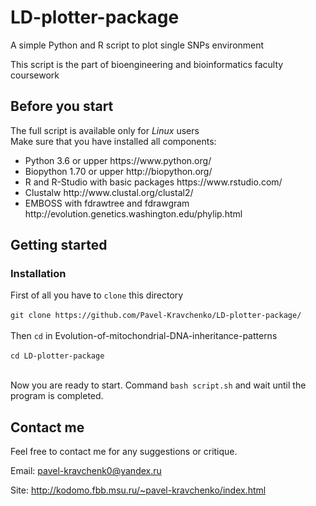 # LD-plotter-package
A simple Python and R script to plot single SNPs environment 

This script is the part of bioengineering and bioinformatics faculty coursework

## Before you start

The full script is available only for <i>Linux</i> users </br>
Make sure that you have installed all components:
<ul>
<li>Python 3.6 or upper https://www.python.org/
<li>Biopython 1.70 or upper http://biopython.org/
<li>R and R-Studio with basic packages https://www.rstudio.com/
<li>Clustalw http://www.clustal.org/clustal2/
<li>EMBOSS with fdrawtree and fdrawgram http://evolution.genetics.washington.edu/phylip.html
</ul>


## Getting started

### Installation

First of all you have to ```clone``` this directory</br></br>
```git clone https://github.com/Pavel-Kravchenko/LD-plotter-package/```</br></br>
Then ```cd``` in Evolution-of-mitochondrial-DNA-inheritance-patterns</br></br>
```cd LD-plotter-package```</br></br>

Now you are ready to start.
Command 
```bash script.sh``` and wait until the program is completed. 


## Contact me

Feel free to contact me for any suggestions or critique.

Email: pavel-kravchenk0@yandex.ru 

Site: http://kodomo.fbb.msu.ru/~pavel-kravchenko/index.html 

